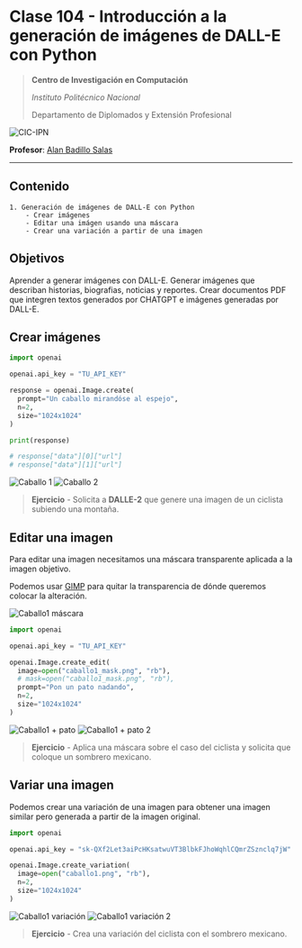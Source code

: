 # Clase 104 - Introducción a la generación de imágenes de DALL-E con Python

> **Centro de Investigación en Computación**
>
> *Instituto Politécnico Nacional*
>
> Departamento de Diplomados y Extensión Profesional
>

![CIC-IPN](https://www.cic.ipn.mx/images/logos/logositiocicletras.png)

**Profesor**: [Alan Badillo Salas](alan@nomadacode.com)

---

## Contenido

    1. Generación de imágenes de DALL-E con Python
        - Crear imágenes
        - Editar una imágen usando una máscara
        - Crear una variación a partir de una imagen

## Objetivos

Aprender a generar imágenes con DALL-E. Generar imágenes que describan historias, biografias, noticias y reportes. Crear documentos PDF que integren textos generados por CHATGPT e imágenes generadas por DALL-E.

## Crear imágenes

```py
import openai

openai.api_key = "TU_API_KEY"

response = openai.Image.create(
  prompt="Un caballo mirandóse al espejo",
  n=2,
  size="1024x1024"
)

print(response)

# response["data"][0]["url"]
# response["data"][1]["url"]
```

![Caballo 1](./datasets/caballo1.png)
![Caballo 2](./datasets/caballo2.png)

> **Ejercicio** - Solicita a **DALLE-2** que genere una imagen de un ciclista subiendo una montaña.

## Editar una imagen

Para editar una imagen necesitamos una máscara transparente aplicada a la imagen objetivo.

Podemos usar [GIMP](https://www.gimp.org/downloads/) para quitar la transparencia de dónde queremos colocar la alteración.

![Caballo1 máscara](./datasets/caballo1_mask.png)

```py
import openai

openai.api_key = "TU_API_KEY"

openai.Image.create_edit(
  image=open("caballo1_mask.png", "rb"),
  # mask=open("caballo1_mask.png", "rb"),
  prompt="Pon un pato nadando",
  n=2,
  size="1024x1024"
)
```

![Caballo1 + pato](./datasets/caballo1_pato.png)
![Caballo1 + pato 2](./datasets/caballo1_pato2.png)

> **Ejercicio** - Aplica una máscara sobre el caso del ciclista y solicita que coloque un sombrero mexicano.

## Variar una imagen

Podemos crear una variación de una imagen para obtener una imagen similar pero generada a partir de la imagen original.

```py
import openai

openai.api_key = "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"

openai.Image.create_variation(
  image=open("caballo1.png", "rb"),
  n=2,
  size="1024x1024"
)
```

![Caballo1 variación](./datasets/caballo1_variacion.png)
![Caballo1 variación 2](./datasets/caballo1_variacion2.png)

> **Ejercicio** - Crea una variación del ciclista con el sombrero mexicano.
